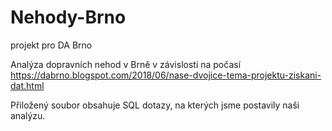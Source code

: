 # Nehody-Brno
projekt pro DA Brno

Analýza dopravních nehod v Brně v závislosti na počasí 
https://dabrno.blogspot.com/2018/06/nase-dvojice-tema-projektu-ziskani-dat.html

Přiložený soubor obsahuje SQL dotazy, na kterých jsme postavily naši analýzu.